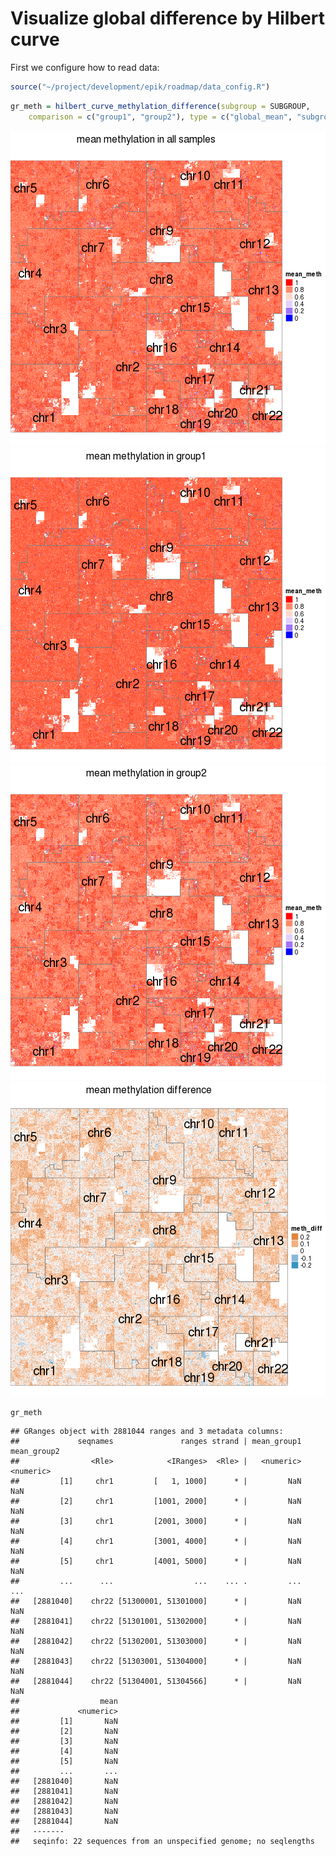 Visualize global difference by Hilbert curve
=============================================



First we configure how to read data:


```r
source("~/project/development/epik/roadmap/data_config.R")
```


```r
gr_meth = hilbert_curve_methylation_difference(subgroup = SUBGROUP,
	comparison = c("group1", "group2"), type = c("global_mean", "subgroup_mean", "difference"))
```

![plot of chunk unnamed-chunk-3](figure/unnamed-chunk-3-1.png)![plot of chunk unnamed-chunk-3](figure/unnamed-chunk-3-2.png)![plot of chunk unnamed-chunk-3](figure/unnamed-chunk-3-3.png)![plot of chunk unnamed-chunk-3](figure/unnamed-chunk-3-4.png)

```r
gr_meth
```

```
## GRanges object with 2881044 ranges and 3 metadata columns:
##             seqnames               ranges strand | mean_group1 mean_group2
##                <Rle>            <IRanges>  <Rle> |   <numeric>   <numeric>
##         [1]     chr1         [   1, 1000]      * |         NaN         NaN
##         [2]     chr1         [1001, 2000]      * |         NaN         NaN
##         [3]     chr1         [2001, 3000]      * |         NaN         NaN
##         [4]     chr1         [3001, 4000]      * |         NaN         NaN
##         [5]     chr1         [4001, 5000]      * |         NaN         NaN
##         ...      ...                  ...    ... .         ...         ...
##   [2881040]    chr22 [51300001, 51301000]      * |         NaN         NaN
##   [2881041]    chr22 [51301001, 51302000]      * |         NaN         NaN
##   [2881042]    chr22 [51302001, 51303000]      * |         NaN         NaN
##   [2881043]    chr22 [51303001, 51304000]      * |         NaN         NaN
##   [2881044]    chr22 [51304001, 51304566]      * |         NaN         NaN
##                  mean
##             <numeric>
##         [1]       NaN
##         [2]       NaN
##         [3]       NaN
##         [4]       NaN
##         [5]       NaN
##         ...       ...
##   [2881040]       NaN
##   [2881041]       NaN
##   [2881042]       NaN
##   [2881043]       NaN
##   [2881044]       NaN
##   -------
##   seqinfo: 22 sequences from an unspecified genome; no seqlengths
```





